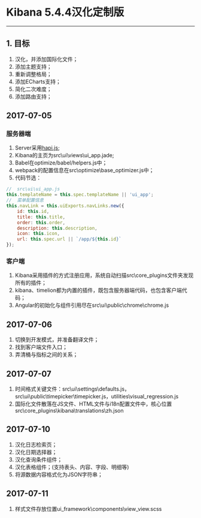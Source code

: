 # Kibana 5.4.4汉化定制版
----------------------

## 1. 目标
1. 汉化，并添加国际化文件；
2. 添加主题支持；
3. 重新调整格局；
4. 添加ECharts支持；
5. 简化二次难度；
6. 添加路由支持；

## 2017-07-05
### 服务器端
1. Server采用[hapi.js](https://hapijs.com/);
2. Kibana的主页为src\ui\views\ui_app.jade;
3. Babel在optimize/babel/helpers.js中；
4. webpack的配置信息在src\optimize\base_optimizer.js中；
5. 代码节选：
```javascript
//  src\ui\ui_app.js
this.templateName = this.spec.templateName || 'ui_app';
//  菜单配置信息
this.navLink = this.uiExports.navLinks.new({
    id: this.id,
    title: this.title,
    order: this.order,
    description: this.description,
    icon: this.icon,
    url: this.spec.url || `/app/${this.id}`
});
```
### 客户端
1. Kibana采用插件的方式注册应用，系统自动扫描src\core_plugins文件夹发现所有的插件；
2. kibana、timelion都为内置的插件，既包含服务器端代码，也包含客户端代码；
3. Angular的初始化与组件引用尽在src\ui\public\chrome\chrome.js


## 2017-07-06
1. 切换到开发模式，并准备翻译文件；
2. 找到客户端文件入口；
3. 弄清桶与指标之间的关系；

## 2017-07-07
1. 时间格式关键文件：src\ui\settings\defaults.js，src\ui\public\timepicker\timepicker.js，utilities\visual_regression.js
2. 国际化文件散落在JS文件、HTML文件与i18n配置文件中，核心位置src\core_plugins\kibana\translations\zh.json

## 2017-07-10
1. 汉化日志检索页；
2. 汉化日期选择器；
3. 汉化查询条件组件；
4. 汉化表格组件；(支持表头、内容、字段、明细等)
5. 将源数据内容格式化为JSON字符串；

## 2017-07-11
1. 样式文件存放位置ui_framework\components\view\_view.scss
